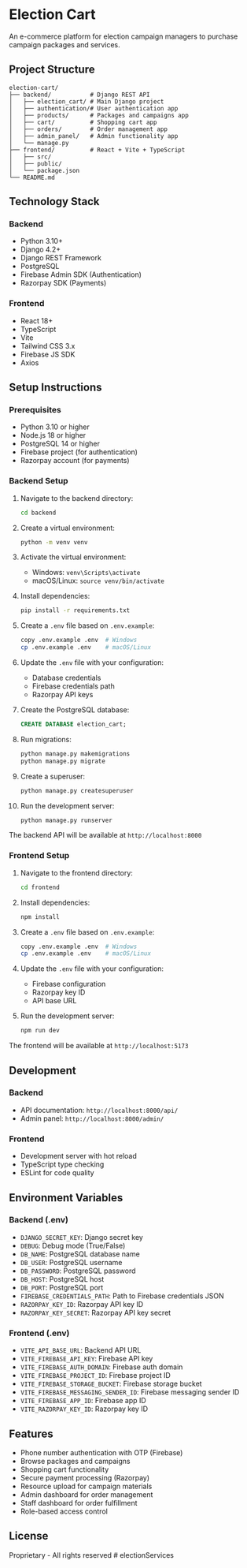 # Election Cart

An e-commerce platform for election campaign managers to purchase campaign packages and services.

## Project Structure

```
election-cart/
├── backend/           # Django REST API
│   ├── election_cart/ # Main Django project
│   ├── authentication/# User authentication app
│   ├── products/      # Packages and campaigns app
│   ├── cart/          # Shopping cart app
│   ├── orders/        # Order management app
│   ├── admin_panel/   # Admin functionality app
│   └── manage.py
├── frontend/          # React + Vite + TypeScript
│   ├── src/
│   ├── public/
│   └── package.json
└── README.md
```

## Technology Stack

### Backend
- Python 3.10+
- Django 4.2+
- Django REST Framework
- PostgreSQL
- Firebase Admin SDK (Authentication)
- Razorpay SDK (Payments)

### Frontend
- React 18+
- TypeScript
- Vite
- Tailwind CSS 3.x
- Firebase JS SDK
- Axios

## Setup Instructions

### Prerequisites
- Python 3.10 or higher
- Node.js 18 or higher
- PostgreSQL 14 or higher
- Firebase project (for authentication)
- Razorpay account (for payments)

### Backend Setup

1. Navigate to the backend directory:
   ```bash
   cd backend
   ```

2. Create a virtual environment:
   ```bash
   python -m venv venv
   ```

3. Activate the virtual environment:
   - Windows: `venv\Scripts\activate`
   - macOS/Linux: `source venv/bin/activate`

4. Install dependencies:
   ```bash
   pip install -r requirements.txt
   ```

5. Create a `.env` file based on `.env.example`:
   ```bash
   copy .env.example .env  # Windows
   cp .env.example .env    # macOS/Linux
   ```

6. Update the `.env` file with your configuration:
   - Database credentials
   - Firebase credentials path
   - Razorpay API keys

7. Create the PostgreSQL database:
   ```sql
   CREATE DATABASE election_cart;
   ```

8. Run migrations:
   ```bash
   python manage.py makemigrations
   python manage.py migrate
   ```

9. Create a superuser:
   ```bash
   python manage.py createsuperuser
   ```

10. Run the development server:
    ```bash
    python manage.py runserver
    ```

The backend API will be available at `http://localhost:8000`

### Frontend Setup

1. Navigate to the frontend directory:
   ```bash
   cd frontend
   ```

2. Install dependencies:
   ```bash
   npm install
   ```

3. Create a `.env` file based on `.env.example`:
   ```bash
   copy .env.example .env  # Windows
   cp .env.example .env    # macOS/Linux
   ```

4. Update the `.env` file with your configuration:
   - Firebase configuration
   - Razorpay key ID
   - API base URL

5. Run the development server:
   ```bash
   npm run dev
   ```

The frontend will be available at `http://localhost:5173`

## Development

### Backend
- API documentation: `http://localhost:8000/api/`
- Admin panel: `http://localhost:8000/admin/`

### Frontend
- Development server with hot reload
- TypeScript type checking
- ESLint for code quality

## Environment Variables

### Backend (.env)
- `DJANGO_SECRET_KEY`: Django secret key
- `DEBUG`: Debug mode (True/False)
- `DB_NAME`: PostgreSQL database name
- `DB_USER`: PostgreSQL username
- `DB_PASSWORD`: PostgreSQL password
- `DB_HOST`: PostgreSQL host
- `DB_PORT`: PostgreSQL port
- `FIREBASE_CREDENTIALS_PATH`: Path to Firebase credentials JSON
- `RAZORPAY_KEY_ID`: Razorpay API key ID
- `RAZORPAY_KEY_SECRET`: Razorpay API key secret

### Frontend (.env)
- `VITE_API_BASE_URL`: Backend API URL
- `VITE_FIREBASE_API_KEY`: Firebase API key
- `VITE_FIREBASE_AUTH_DOMAIN`: Firebase auth domain
- `VITE_FIREBASE_PROJECT_ID`: Firebase project ID
- `VITE_FIREBASE_STORAGE_BUCKET`: Firebase storage bucket
- `VITE_FIREBASE_MESSAGING_SENDER_ID`: Firebase messaging sender ID
- `VITE_FIREBASE_APP_ID`: Firebase app ID
- `VITE_RAZORPAY_KEY_ID`: Razorpay key ID

## Features

- Phone number authentication with OTP (Firebase)
- Browse packages and campaigns
- Shopping cart functionality
- Secure payment processing (Razorpay)
- Resource upload for campaign materials
- Admin dashboard for order management
- Staff dashboard for order fulfillment
- Role-based access control

## License

Proprietary - All rights reserved
#   e l e c t i o n S e r v i c e s  
 